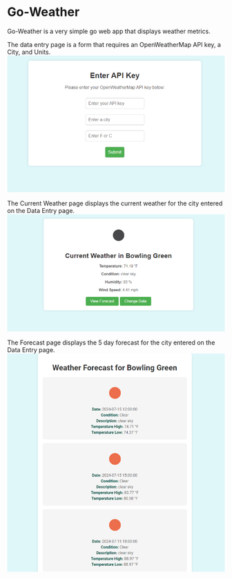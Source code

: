 # Go-Weather

Go-Weather is a very simple go web app that displays weather metrics.

The data entry page is a form that requires an OpenWeatherMap API key, a City, and Units.
![Data Entry](https://github.com/atmassey/go-weather/blob/main/docs/data-entry.png?raw=true)

The Current Weather page displays the current weather for the city entered on the Data Entry page.
![Current Weather](https://github.com/atmassey/go-weather/blob/main/docs/current-weather.png?raw=true)

The Forecast page displays the 5 day forecast for the city entered on the Data Entry page.
![Forecast](https://github.com/atmassey/go-weather/blob/main/docs/forecast-weather.png?raw=true)

